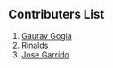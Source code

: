 ## Contributers List

1. [Gaurav Gogia](https://github.com/DesmondANIMUS)
2. [Rinalds](https://github.com/Sangsom)
3. [Jose Garrido](https://github.com/josej30)

